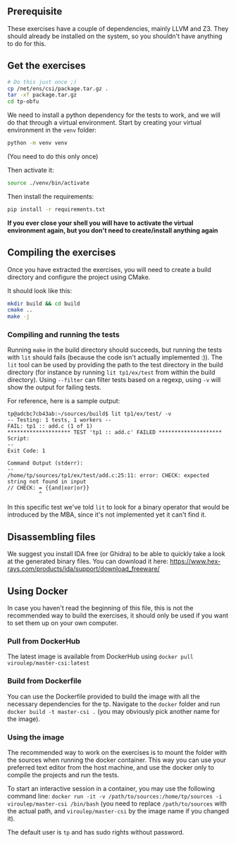 ## Prerequisite

These exercises have a couple of dependencies, mainly LLVM and Z3.
They should already be installed on the system, so you shouldn't have anything to do for this.

## Get the exercises

```bash
# Do this just once ;)
cp /net/ens/csi/package.tar.gz .
tar -xf package.tar.gz
cd tp-obfu
```

We need to install a python dependency for the tests to work, and we will do that
through a virtual environment.
Start by creating your virtual environment in the `venv` folder:
```bash
python -m venv venv
```
(You need to do this only once)

Then activate it:
```bash
source ./venv/bin/activate
```

Then install the requirements:
```bash
pip install -r requirements.txt
```

**If you ever close your shell you will have to activate the virtual environment
again, but you don't need to create/install anything again**

## Compiling the exercises

Once you have extracted the exercises, you will need to create a build directory
and configure the project using CMake.

It should look like this:

```bash
mkdir build && cd build
cmake ..
make -j
```

### Compiling and running the tests

Running `make` in the build directory should succeeds, but running the tests with `lit` should fails (because the code isn't actually implemented :)).
The `lit` tool can be used by providing the path to the test directory in the build directory (for instance by running `lit tp1/ex/test` from within the build directory). Using `--filter` can filter tests based on a regexp, using `-v` will show the output for failing tests.

For reference, here is a sample output:

```
tp@adcbc7cb43ab:~/sources/build$ lit tp1/ex/test/ -v
-- Testing: 1 tests, 1 workers --
FAIL: tp1 :: add.c (1 of 1)
******************** TEST 'tp1 :: add.c' FAILED ********************
Script:
--
Exit Code: 1

Command Output (stderr):
--
/home/tp/sources/tp1/ex/test/add.c:25:11: error: CHECK: expected string not found in input
// CHECK: = {{and|xor|or}}
          ^
```

In this specific test we've told `lit` to look for a binary operator that would be introduced by the MBA, since it's not implemented yet it can't find it.

## Disassembling files

We suggest you install IDA free (or Ghidra) to be able to quickly take a look at the generated binary files.
You can download it here: https://www.hex-rays.com/products/ida/support/download_freeware/

## Using Docker

In case you haven't read the beginning of this file, this is not the recommended
way to build the exercises, it should only be used if you want to set them up
on your own computer.

### Pull from DockerHub

The latest image is available from DockerHub using `docker pull viroulep/master-csi:latest`

### Build from Dockerfile

You can use the Dockerfile provided to build the image with all the necessary dependencies for the tp.
Navigate to the `docker` folder and run `docker build -t master-csi .` (you may obviously pick another name for the image).

### Using the image

The recommended way to work on the exercises is to mount the folder with the sources when running the docker container.
This way you can use your preferred text editor from the host machine, and use the docker only to compile the projects and run the tests.

To start an interactive session in a container, you may use the following command line:
`docker run -it -v /path/to/sources:/home/tp/sources -i viroulep/master-csi /bin/bash` (you need to replace `/path/to/sources` with the actual path, and `viroulep/master-csi` by the image name if you changed it).

The default user is `tp` and has sudo rights without password.
